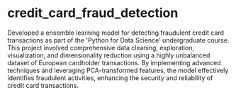 # credit_card_fraud_detection
Developed a ensemble learning model for detecting fraudulent credit card transactions as part of the 'Python for Data Science' undergraduate course. This project involved comprehensive data cleaning, exploration, visualization, and dimensionality reduction using a highly unbalanced dataset of European cardholder transactions. By implementing advanced techniques and leveraging PCA-transformed features, the model effectively identifies fraudulent activities, enhancing the security and reliability of credit card transactions.

